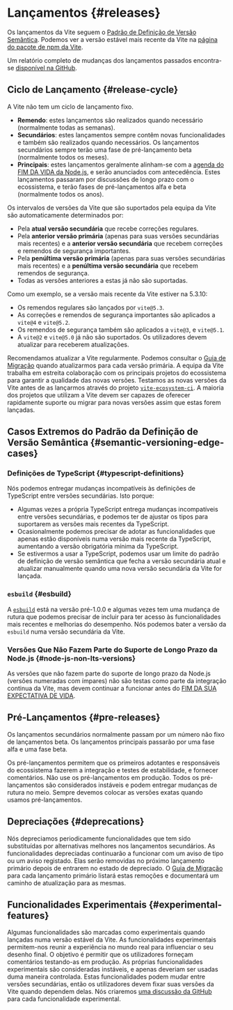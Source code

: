 # Lançamentos {#releases}

Os lançamentos da Vite seguem o [Padrão de Definição de Versão Semântica](https://semver.org/). Podemos ver a versão estável mais recente da Vite na [página do pacote de npm da Vite](https://www.npmjs.com/package/vite).

Um relatório completo de mudanças dos lançamentos passados encontra-se [disponível na GitHub](https://github.com/vitejs/vite/blob/main/packages/vite/CHANGELOG.md).

## Ciclo de Lançamento {#release-cycle}

A Vite não tem um ciclo de lançamento fixo.

- **Remendo**: estes lançamentos são realizados quando necessário (normalmente todas as semanas).
- **Secundários**: estes lançamentos sempre contêm novas funcionalidades e também são realizados quando necessários. Os lançamentos secundários sempre terão uma fase de pré-lançamento beta (normalmente todos os meses).
- **Principais**: estes lançamentos geralmente alinham-se com a [agenda do FIM DA VIDA da Node.js](https://endoflife.date/nodejs), e serão anunciados com antecedência. Estes lançamentos passaram por discussões de longo prazo com o ecossistema, e terão fases de pré-lançamentos alfa e beta (normalmente todos os anos).

Os intervalos de versões da Vite que são suportados pela equipa da Vite são automaticamente determinados por:

- Pela **atual versão secundária** que recebe correções regulares.
- Pela **anterior versão primária** (apenas para suas versões secundárias mais recentes) e a **anterior versão secundária** que recebem correções e remendos de segurança importantes.
- Pela **penúltima versão primária** (apenas para suas versões secundárias mais recentes) e a **penúltima versão secundária** que recebem remendos de segurança.
- Todas as versões anteriores a estas já não são suportadas.

Como um exemplo, se a versão mais recente da Vite estiver na 5.3.10:

- Os remendos regulares são lançados por `vite@5.3`.
- As correções e remendos de segurança importantes são aplicados a `vite@4` e `vite@5.2`.
- Os remendos de segurança também são aplicados a `vite@3`, e `vite@5.1`.
- A `vite@2` e `vite@5.0` já não são suportados. Os utilizadores devem atualizar para receberem atualizações.

Recomendamos atualizar a Vite regularmente. Podemos consultar o [Guia de Migração](/guide/migration) quando atualizarmos para cada versão primária. A equipa da Vite trabalha em estreita colaboração com os principais projetos do ecossistema para garantir a qualidade das novas versões. Testamos as novas versões da Vite antes de as lançarmos através do projeto [`vite-ecosystem-ci`](https://github.com/vitejs/vite-ecosystem-ci). A maioria dos projetos que utilizam a Vite devem ser capazes de oferecer rapidamente suporte ou migrar para novas versões assim que estas forem lançadas.

## Casos Extremos do Padrão da Definição de Versão Semântica {#semantic-versioning-edge-cases}

### Definições de TypeScript {#typescript-definitions}

Nós podemos entregar mudanças incompatíveis às definições de TypeScript entre versões secundárias. Isto porque:

- Algumas vezes a própria TypeScript entrega mudanças incompatíveis entre versões secundárias, e podemos ter de ajustar os tipos para suportarem as versões mais recentes da TypeScript.
- Ocasionalmente podemos precisar de adotar as funcionalidades que apenas estão disponíveis numa versão mais recente da TypeScript, aumentando a versão obrigatória mínima da TypeScript.
- Se estivermos a usar a TypeScript, podemos usar um limite do padrão de definição de versão semântica que fecha a versão secundária atual e atualizar manualmente quando uma nova versão secundária da Vite for lançada.

### `esbuild` {#esbuild}

A [`esbuild`](https://esbuild.github.io/) está na versão pré-1.0.0 e algumas vezes tem uma mudança de rutura que podemos precisar de incluir para ter acesso às funcionalidades mais recentes e melhorias do desempenho. Nós podemos bater a versão da `esbuild` numa versão secundária da Vite.

### Versões Que Não Fazem Parte do Suporte de Longo Prazo da Node.js {#node-js-non-lts-versions}

As versões que não fazem parte do suporte de longo prazo da Node.js (versões numeradas com ímpares) não são testas como parte da integração continua da Vite, mas devem continuar a funcionar antes do [FIM DA SUA EXPECTATIVA DE VIDA](https://endoflife.date/nodejs).

## Pré-Lançamentos {#pre-releases}

Os lançamentos secundários normalmente passam por um número não fixo de lançamentos beta. Os lançamentos principais passarão por uma fase alfa e uma fase beta.

Os pré-lançamentos permitem que os primeiros adotantes e responsáveis do ecossistema fazerem a integração e testes de estabilidade, e fornecer comentários. Não use os pré-lançamentos em produção. Todos os pré-lançamentos são considerados instáveis e podem entregar mudanças de rutura no meio. Sempre devemos colocar as versões exatas quando usamos pré-lançamentos.

## Depreciações {#deprecations}

Nós depreciamos periodicamente funcionalidades que tem sido substituídas por alternativas melhores nos lançamentos secundários. As funcionalidades depreciadas continuarão a funcionar com um aviso de tipo ou um aviso registado. Elas serão removidas no próximo lançamento primário depois de entrarem no estado de depreciado. O [Guia de Migração](/guide/migration) para cada lançamento primário listará estas remoções e documentará um caminho de atualização para as mesmas.

## Funcionalidades Experimentais {#experimental-features}

Algumas funcionalidades são marcadas como experimentais quando lançadas numa versão estável da Vite. As funcionalidades experimentais permitem-nos reunir a experiência no mundo real para influenciar o seu desenho final. O objetivo é permitir que os utilizadores forneçam comentários testando-as em produção. As próprias funcionalidades experimentais são consideradas instáveis, e apenas deveriam ser usadas duma maneira controlada. Estas funcionalidades podem mudar entre versões secundárias, então os utilizadores devem fixar suas versões da Vite quando dependem delas. Nós criaremos [uma discussão da GitHub](https://github.com/vitejs/vite/discussions/categories/feedback?discussions_q=is%3Aopen+label%3Aexperimental+category%3AFeedback) para cada funcionalidade experimental.
